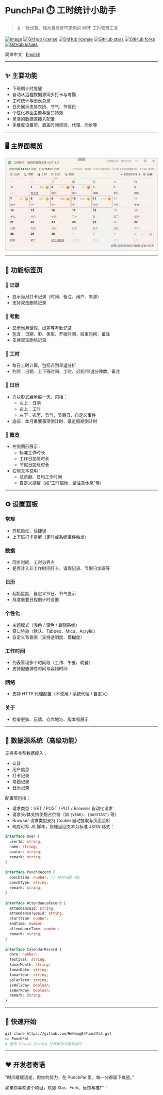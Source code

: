 # PunchPal ⏱️ 工时统计小助手

> ⏳ 一款优雅、强大且高度可定制的 WPF 工时管理工具

[![image](https://img.shields.io/github/v/release/hehang0/PunchPal.svg?label=latest)](https://github.com/HeHang0/PunchPal/releases)
[![GitHub license](https://img.shields.io/github/license/hehang0/PunchPal.svg)](https://github.com/hehang0/PunchPal/blob/master/LICENSE)
[![GitHub license](https://img.shields.io/badge/license-Anti%20996-blue)](https://github.com/996icu/996.ICU)
[![GitHub stars](https://img.shields.io/github/stars/hehang0/PunchPal.svg)](https://github.com/hehang0/PunchPal/stargazers)
[![GitHub forks](https://img.shields.io/github/forks/hehang0/PunchPal.svg)](https://github.com/hehang0/PunchPal/network)
[![GitHub issues](https://img.shields.io/github/issues/hehang0/PunchPal.svg)](https://github.com/hehang0/PunchPal/issues)

简体中文 | [English](./README.en.md)

---

## ✨ 主要功能

- 下班倒计时提醒  
- 自动从远程数据源同步打卡与考勤  
- 工时统计与图表总览  
- 日历展示支持农历、节气、节假日  
- 个性化界面主题与窗口特效  
- 灵活的数据源接入配置  
- 多维度设置项，涵盖时间规则、代理、同步等  

---

## 🖥 主界面概览

![image](./image/screenshot.png)

---

## 📁 功能标签页

### 📌 记录

- 显示当月打卡记录（时间、备注、用户、来源）  
- 支持双击删除记录  

### 📌 考勤

- 显示当月请假、出差等考勤记录  
- 包含：日期、ID、类型、开始时间、结束时间、备注  
- 支持双击删除记录  

### 📌 工时

- 每日工时计算，包括迟到早退分析  
- 列项：日期、上下班时间、工时、迟到/早退分钟数、备注  

### 📌 日历

- 方块形式展示每一天，包括：  
  - 左上：日期  
  - 右上：工时  
  - 左下：农历、节气、节假日、自定义事件  
- 底部：本月重要事项倒计时、最近假期倒计时  

### 📌 概览

- 左侧图形展示：  
  - 标准工作时长  
  - 工作日加班时长  
  - 节假日加班时长  
- 右侧文本说明：  
  - 总贡献、日均工作时间  
  - 自定义提醒（如“工时超标，请注意休息”等）

---

## ⚙️ 设置面板

### 常规

- 开机启动、快捷键  
- 上下班打卡提醒（定时或系统事件触发）  

### 数据

- 同步时间、工时分界点  
- 是否计入非工作时间打卡、请假记录、节假日加班等  

### 日历

- 起始星期、自定义节日、节气显示  
- 月度重要日程倒计时设置  

### 个性化

- 主题模式（浅色 / 深色 / 跟随系统）  
- 窗口特效（默认、Tabbed、Mica、Acrylic）  
- 自定义背景图（支持透明度、模糊度）  

### 工作时间

- 列表管理多个时间段（工作、午餐、晚餐）  
- 支持配置弹性时间与容错时间  

### 网络

- 支持 HTTP 代理配置（不使用 / 系统代理 / 自定义）  

### 关于

- 检查更新、反馈、仓库地址、版本号展示  

---

## 🔌 数据源系统（高级功能）

支持多类型数据接入：

- 认证  
- 用户信息  
- 打卡记录  
- 考勤记录  
- 日历记录  

配置项包括：

- 请求类型：GET / POST / PUT / Browser 自动化请求  
- 请求头/体支持使用占位符（如 `{YEAR}`、`{DAYSTART}` 等）  
- Browser 请求类型支持 Cookie 自动提取与页面监听  
- 响应可写 JS 脚本，处理返回文本为标准 JSON 格式：

```ts
interface User {
  userId: string;
  name: string;
  avatar: string;
  remark: string;
}

interface PunchRecord {
  punchTime: number; // 秒时间戳 +8h
  punchType: string;
  remark: string;
}

interface AttendanceRecord {
  attendanceId: string;
  attendanceTypeId: string;
  startTime: number;
  endTime: number;
  attendanceTime: number;
  remark: string;
}

interface CalendarRecord {
  date: number;
  festival: string;
  lunarMonth: string;
  lunarDate: string;
  lunarYear: string;
  solarTerm: string;
  isHoliday: boolean;
  isWorkday: boolean;
  remark: string;
}
```

---

## 🚀 快速开始

``` bash
git clone https://github.com/HeHang0/PunchPal.git
cd PunchPal
# 使用 Visual Studio 打开解决方案并运行
```

---

## ❤️ 开发者寄语

“时间缓缓流逝，但你的努力，在 PunchPal 里，每一分都留下痕迹。”

如果你喜欢这个项目，欢迎 Star、Fork、反馈与推广！
